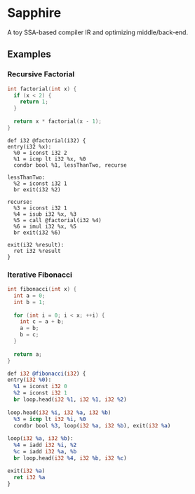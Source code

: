 # Sapphire

A toy SSA-based compiler IR and optimizing middle/back-end.

## Examples

### Recursive Factorial

```c
int factorial(int x) {
  if (x < 2) {
    return 1;
  } 
  
  return x * factorial(x - 1);
}
```

```
def i32 @factorial(i32) {
entry(i32 %x):
  %0 = iconst i32 2
  %1 = icmp lt i32 %x, %0
  condbr bool %1, lessThanTwo, recurse

lessThanTwo:
  %2 = iconst i32 1
  br exit(i32 %2)

recurse:
  %3 = iconst i32 1
  %4 = isub i32 %x, %3
  %5 = call @factorial(i32 %4)
  %6 = imul i32 %x, %5
  br exit(i32 %6)
  
exit(i32 %result):
  ret i32 %result
}
```

### Iterative Fibonacci

```c 
int fibonacci(int x) {
  int a = 0;
  int b = 1;
  
  for (int i = 0; i < x; ++i) {
    int c = a + b;
    a = b;
    b = c;
  }
  
  return a;
}
```

```llvm
def i32 @fibonacci(i32) {
entry(i32 %0):
  %1 = iconst i32 0
  %2 = iconst i32 1
  br loop.head(i32 %1, i32 %1, i32 %2)
 
loop.head(i32 %i, i32 %a, i32 %b)
  %3 = icmp lt i32 %i, %0
  condbr bool %3, loop(i32 %a, i32 %b), exit(i32 %a)
 
loop(i32 %a, i32 %b):
  %4 = iadd i32 %i, %2
  %c = iadd i32 %a, %b
  br loop.head(i32 %4, i32 %b, i32 %c)

exit(i32 %a)
  ret i32 %a
}
```

